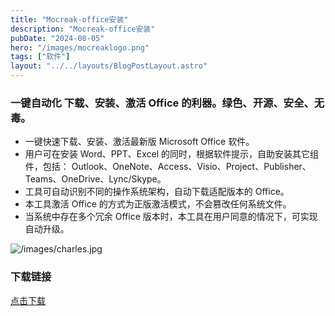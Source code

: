```yaml
---
title: "Mocreak-office安装"
description: "Mocreak-office安装"
pubDate: "2024-08-05"
hero: "/images/mocreaklogo.png"
tags: ["软件"]
layout: "../../layouts/BlogPostLayout.astro"
---
```


### 一键自动化 下载、安装、激活 Office 的利器。绿色、开源、安全、无毒。
- 一键快速下载、安装、激活最新版 Microsoft Office 软件。
- 用户可在安装 Word、PPT、Excel 的同时，根据软件提示，自助安装其它组件，包括： Outlook、OneNote、Access、Visio、Project、Publisher、Teams、OneDrive、Lync/Skype。
- 工具可自动识别不同的操作系统架构，自动下载适配版本的 Office。
- 本工具激活 Office 的方式为正版激活模式，不会篡改任何系统文件。
- 当系统中存在多个冗余 Office 版本时，本工具在用户同意的情况下，可实现自动升级。

![/images/charles.jpg](/images/installer_conf.png)

### 下载链接

[点击下载](https://file.xiaobaoku.cc/Mocreak_Installer_v2.3.0.703.exe)
